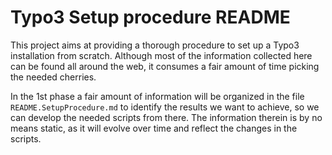 # Typo3 Setup procedure README
This project aims at providing a thorough procedure to set up a Typo3 installation from scratch. Although most of the information collected here can be found all around the web, it consumes a fair amount of time picking the needed cherries.

In the 1st phase a fair amount of information will be organized in the file ``README.SetupProcedure.md`` to identify the results we want to achieve, so we can develop the needed scripts from there. The information therein is by no means static, as it will evolve over time and reflect the changes in the scripts.